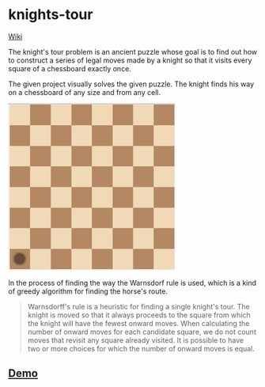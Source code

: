 # knights-tour
[Wiki](https://en.wikipedia.org/wiki/Knight%27s_tour)

The knight's tour problem is an ancient puzzle whose goal is to find out how to construct a series of legal moves made by a knight so that it visits every square of a chessboard exactly once.

The given project visually solves the given puzzle. The knight finds his way on a chessboard of any size and from any cell. 

![GIF](knight-tour.gif)

In the process of finding the way the Warnsdorf rule is used, which is a kind of greedy algorithm for finding the horse's route.

> Warnsdorff's rule is a heuristic for finding a single knight's tour. The knight is moved so that it always proceeds to the square from which the knight will have the fewest onward moves. When calculating the number of onward moves for each candidate square, we do not count moves that revisit any square already visited. It is possible to have two or more choices for which the number of onward moves is equal.

## [Demo](https://find-knight-tour.netlify.com/)
